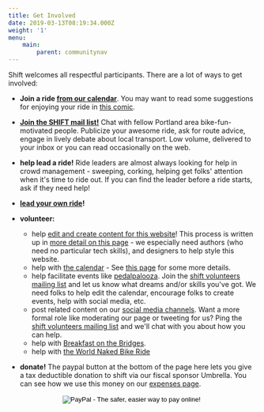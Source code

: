 ```yaml
---
title: Get Involved
date: 2019-03-13T08:19:34.000Z
weight: '1'
menu:	
    main:	
        parent: communitynav
---
```

Shift welcomes all respectful participants. There are a lot of ways to get involved:

* **Join a ride [from our calendar](/calendar/)**.  You may want to read some suggestions for enjoying your ride in [this comic](/images/ride_riding_comic.png).

* **[Join the SHIFT mail list!](/pages/email-list/)**  Chat with fellow Portland area bike-fun-motivated people.  Publicize your awesome ride, ask for route advice, engage in lively debate about local transport.  Low volume, delivered to your inbox or you can read occasionally on the web.

* **help lead a ride!**  Ride leaders are almost always looking for help in crowd management - sweeping, corking, helping get folks' attention when it's time to ride out.  If you can find the leader before a ride starts, ask if they need help!
* **[lead your own ride](/pages/lead-a-ride/)!**
* **volunteer:**
  * help [edit and create content for this website](https://github.com/shift-org/shift-docs#contributing)! This process is written up in [more detail on this page](/pages/website-development/) - we especially need authors (who need no particular tech skills), and designers to help style this website.
  * help with [the calendar](/calendar/) - See [this page](https://github.com/shift-org/shift-docs) for some more details.
  * help facilitate events like [pedalpalooza](/pages/pedalpalooza/).  Join the [shift volunteers mailing list](https://groups.google.com/forum/#!forum/shift-volunteers) and let us know what dreams and/or skills you've got.  We need folks to help edit the calendar, encourage folks to create events, help with social media, etc.
  * post related content on our [social media channels](/pages/contact/).  Want a more formal role like moderating our page or tweeting for us?  Ping the [shift volunteers mailing list](https://groups.google.com/forum/#!forum/shift-volunteers) and we'll chat with you about how you can help.
  * help with [Breakfast on the Bridges](/pages/bonb/).
  * help with [the World Naked Bike Ride](https://pdxwnbr.org/volunteer/)
* **donate!**  The paypal button at the bottom of the page here lets you give a tax deductible donation to shift via our fiscal sponsor Umbrella.  You can see how we use this money on our [expenses page](/pages/budget-finance-stuff/).

<center><form action="https://www.paypal.com/cgi-bin/webscr" method="post" target="_top">
    <input type="hidden" name="cmd" value="_s-xclick">
    <input type="hidden" name="hosted_button_id" value="YJYFXDPLSCW8U">
    <input type="image" src="https://www.paypal.com/en_US/i/btn/btn_donateCC_LG.gif" border="0" name="submit" alt="PayPal - The safer, easier way to pay online!">
    <img alt="" border="0" src="https://www.paypalobjects.com/en_US/i/scr/pixel.gif" width="1" height="1">
</form>
</center>
